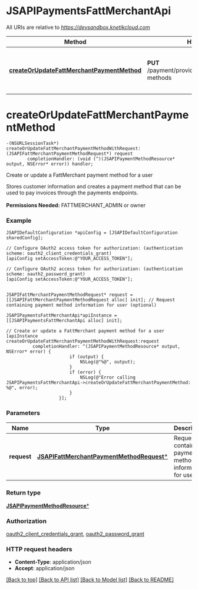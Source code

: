 # JSAPIPaymentsFattMerchantApi

All URIs are relative to *https://devsandbox.knetikcloud.com*

Method | HTTP request | Description
------------- | ------------- | -------------
[**createOrUpdateFattMerchantPaymentMethod**](JSAPIPaymentsFattMerchantApi.md#createorupdatefattmerchantpaymentmethod) | **PUT** /payment/provider/fattmerchant/payment-methods | Create or update a FattMerchant payment method for a user


# **createOrUpdateFattMerchantPaymentMethod**
```objc
-(NSURLSessionTask*) createOrUpdateFattMerchantPaymentMethodWithRequest: (JSAPIFattMerchantPaymentMethodRequest*) request
        completionHandler: (void (^)(JSAPIPaymentMethodResource* output, NSError* error)) handler;
```

Create or update a FattMerchant payment method for a user

Stores customer information and creates a payment method that can be used to pay invoices through the payments endpoints. <br><br><b>Permissions Needed:</b> FATTMERCHANT_ADMIN or owner

### Example 
```objc
JSAPIDefaultConfiguration *apiConfig = [JSAPIDefaultConfiguration sharedConfig];

// Configure OAuth2 access token for authorization: (authentication scheme: oauth2_client_credentials_grant)
[apiConfig setAccessToken:@"YOUR_ACCESS_TOKEN"];

// Configure OAuth2 access token for authorization: (authentication scheme: oauth2_password_grant)
[apiConfig setAccessToken:@"YOUR_ACCESS_TOKEN"];


JSAPIFattMerchantPaymentMethodRequest* request = [[JSAPIFattMerchantPaymentMethodRequest alloc] init]; // Request containing payment method information for user (optional)

JSAPIPaymentsFattMerchantApi*apiInstance = [[JSAPIPaymentsFattMerchantApi alloc] init];

// Create or update a FattMerchant payment method for a user
[apiInstance createOrUpdateFattMerchantPaymentMethodWithRequest:request
          completionHandler: ^(JSAPIPaymentMethodResource* output, NSError* error) {
                        if (output) {
                            NSLog(@"%@", output);
                        }
                        if (error) {
                            NSLog(@"Error calling JSAPIPaymentsFattMerchantApi->createOrUpdateFattMerchantPaymentMethod: %@", error);
                        }
                    }];
```

### Parameters

Name | Type | Description  | Notes
------------- | ------------- | ------------- | -------------
 **request** | [**JSAPIFattMerchantPaymentMethodRequest***](JSAPIFattMerchantPaymentMethodRequest.md)| Request containing payment method information for user | [optional] 

### Return type

[**JSAPIPaymentMethodResource***](JSAPIPaymentMethodResource.md)

### Authorization

[oauth2_client_credentials_grant](../README.md#oauth2_client_credentials_grant), [oauth2_password_grant](../README.md#oauth2_password_grant)

### HTTP request headers

 - **Content-Type**: application/json
 - **Accept**: application/json

[[Back to top]](#) [[Back to API list]](../README.md#documentation-for-api-endpoints) [[Back to Model list]](../README.md#documentation-for-models) [[Back to README]](../README.md)

